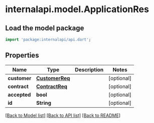 # internalapi.model.ApplicationRes

## Load the model package
```dart
import 'package:internalapi/api.dart';
```

## Properties
Name | Type | Description | Notes
------------ | ------------- | ------------- | -------------
**customer** | [**CustomerReq**](CustomerReq.md) |  | [optional] 
**contract** | [**ContractReq**](ContractReq.md) |  | [optional] 
**accepted** | **bool** |  | [optional] 
**id** | **String** |  | [optional] 

[[Back to Model list]](../README.md#documentation-for-models) [[Back to API list]](../README.md#documentation-for-api-endpoints) [[Back to README]](../README.md)


